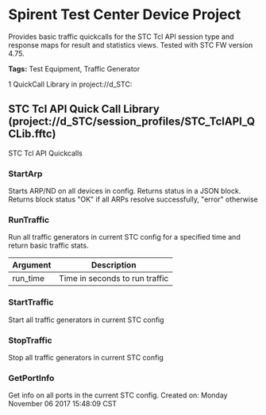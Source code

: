 # Spirent Test Center Device Project
Provides basic traffic quickcalls for the STC Tcl API session type and response maps for result and statistics views. Tested with STC FW version 4.75. 

<b>Tags:</b> Test Equipment, Traffic Generator



1 QuickCall Library in project://d_STC:
## STC Tcl API Quick Call Library (project://d_STC/session_profiles/STC_TclAPI_QCLib.fftc)
STC Tcl API Quickcalls
### StartArp
Starts ARP/ND on all devices in config. Returns status in a JSON block.
Returns block 
 status "OK" if all ARPs resolve successfully, "error" otherwise
### RunTraffic
Run all traffic generators in current STC config for a specified time and return basic traffic stats.

Argument | Description
------------ | -------------
run_time | Time in seconds to run traffic
### StartTraffic
Start all traffic generators in current STC config
### StopTraffic
Stop all traffic generators in current STC config
### GetPortInfo
Get info on all ports in the current STC config.
Created on: Monday November 06 2017 15:48:09 CST
